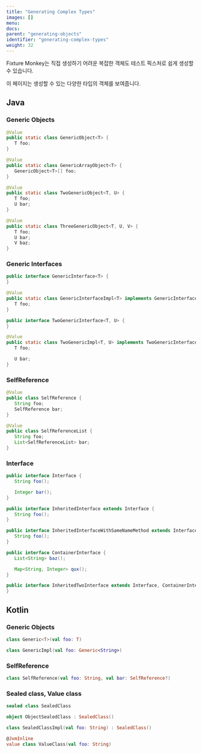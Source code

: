 ```yaml
---
title: "Generating Complex Types"
images: []
menu:
docs:
parent: "generating-objects"
identifier: "generating-complex-types"
weight: 32
---
```


Fixture Monkey는 직접 생성하기 어려운 복잡한 객체도 테스트 픽스처로 쉽게 생성할 수 있습니다.

이 페이지는 생성할 수 있는 다양한 타입의 객체를 보여줍니다.

## Java
### Generic Objects
```java
@Value
public static class GenericObject<T> {
   T foo;
}

@Value
public static class GenericArrayObject<T> {
   GenericObject<T>[] foo;
}

@Value
public static class TwoGenericObject<T, U> {
   T foo;
   U bar;
}

@Value
public static class ThreeGenericObject<T, U, V> {
   T foo;
   U bar;
   V baz;
}
```

### Generic Interfaces
```java
public interface GenericInterface<T> {
}

@Value
public static class GenericInterfaceImpl<T> implements GenericInterface<T> {
   T foo;
}

public interface TwoGenericInterface<T, U> {
}

@Value
public static class TwoGenericImpl<T, U> implements TwoGenericInterface<T, U> {
   T foo;

   U bar;
}
```

### SelfReference
```java
@Value
public class SelfReference {
   String foo;
   SelfReference bar;
}

@Value
public class SelfReferenceList {
   String foo;
   List<SelfReferenceList> bar;
}
```

### Interface
```java
public interface Interface {
   String foo();

   Integer bar();
}

public interface InheritedInterface extends Interface {
   String foo();
}

public interface InheritedInterfaceWithSameNameMethod extends Interface {
   String foo();
}

public interface ContainerInterface {
   List<String> baz();

   Map<String, Integer> qux();
}

public interface InheritedTwoInterface extends Interface, ContainerInterface {
}
```

## Kotlin
### Generic Objects
```kotlin
class Generic<T>(val foo: T)

class GenericImpl(val foo: Generic<String>)
```

### SelfReference
```kotlin
class SelfReference(val foo: String, val bar: SelfReference?)
```

### Sealed class, Value class
```kotlin
sealed class SealedClass

object ObjectSealedClass : SealedClass()

class SealedClassImpl(val foo: String) : SealedClass()

@JvmInline
value class ValueClass(val foo: String)
```
